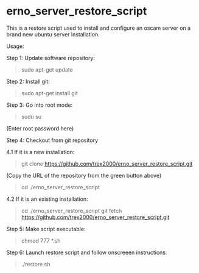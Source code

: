 # erno_server_restore_script
This is a restore script used to install and configure an oscam server on a brand new ubuntu server installation.

Usage:

Step 1: Update software repository:
>sudo apt-get update

Step 2: Install git:
>sudo apt-get install git

Step 3: Go into root mode:
>sudu su

(Enter root password here)

Step 4: Checkout from git repository

4.1 If it is a new installation:
>git clone https://github.com/trex2000/erno_server_restore_script.git

(Copy the URL of the repository from the green button above)

>cd ./erno_server_restore_script

4.2 If it is an existing installation:
>cd ./erno_server_restore_script
>git fetch https://github.com/trex2000/erno_server_restore_script.git

Step 5:  Make script executable:
>chmod 777 *.sh

Step 6: Launch restore script and follow onscreeen instructions:
>./restore.sh



